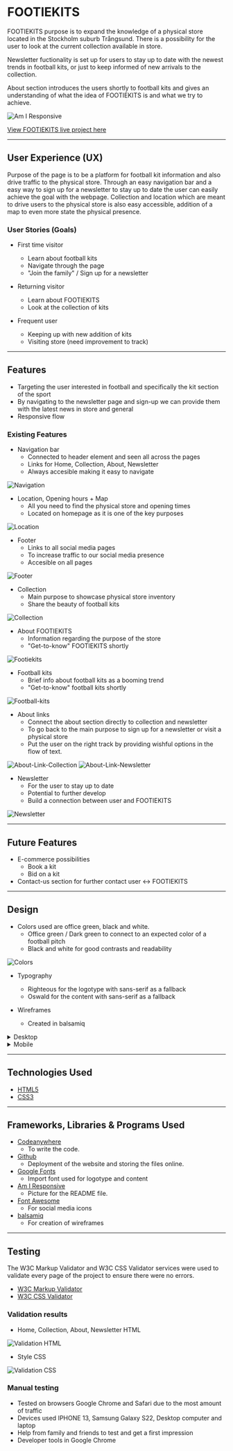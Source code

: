 # FOOTIEKITS

FOOTIEKITS purpose is to expand the knowledge of a physical store located in the Stockholm suburb Trångsund.
There is a possibility for the user to look at the current collection available in store.

Newsletter fuctionality is set up for users to stay up to date with the newest trends in football kits,
or just to keep informed of new arrivals to the collection.

About section introduces the users shortly to football kits and gives an understanding of what the idea of
FOOTIEKITS is and what we try to achieve.

![Am I Responsive](assets/pictures/footiekits-responsive.JPG)

[View FOOTIEKITS live project here](https://chrisgustafsson.github.io/footiekit-PP1/)

- - -

## User Experience (UX)

Purpose of the page is to be a platform for football kit information and also drive traffic to the physical store.
Through an easy navigation bar and a easy way to sign up for a newsletter to stay up to date the user can easily achieve the goal with the webpage.
Collection and location which are meant to drive users to the physical store is also easy accessible, addition of a map to even more state the physical presence.

### User Stories (Goals)

* First time visitor
  * Learn about football kits
  * Navigate through the page
  * "Join the family" / Sign up for a newsletter

* Returning visitor
  * Learn about FOOTIEKITS
  * Look at the collection of kits

* Frequent user
  * Keeping up with new addition of kits
  * Visiting store (need improvement to track)

- - -

## Features

* Targeting the user interested in football and specifically the kit section of the sport
* By navigating to the newsletter page and sign-up we can provide them with the latest news in store and general
* Responsive flow

### Existing Features

* Navigation bar
  * Connected to header element and seen all across the pages
  * Links for Home, Collection, About, Newsletter
  * Always accesible making it easy to navigate

![Navigation](assets/pictures/navigation.JPG)

* Location, Opening hours + Map
  * All you need to find the physical store and opening times
  * Located on homepage as it is one of the key purposes

![Location](assets/pictures/location-time.JPG)

* Footer
  * Links to all social media pages
  * To increase traffic to our social media presence
  * Accesible on all pages

![Footer](assets/pictures/footer.JPG)

* Collection
  * Main purpose to showcase physical store inventory
  * Share the beauty of football kits

![Collection](assets/pictures/collection.JPG)

* About FOOTIEKITS
  * Information regarding the purpose of the store
  * "Get-to-know" FOOTIEKITS shortly

![Footiekits](assets/pictures/about-footiekits.JPG)

* Football kits
  * Brief info about football kits as a booming trend
  * "Get-to-know" football kits shortly

![Football-kits](assets/pictures/about-football-kits.JPG)

* About links
  * Connect the about section directly to collection and newsletter
  * To go back to the main purpose to sign up for a newsletter or visit a physical store
  * Put the user on the right track by providing wishful options in the flow of text.

![About-Link-Collection](assets/pictures/about-link-collection.JPG) ![About-Link-Newsletter](assets/pictures/about-link-newsletter.JPG)

* Newsletter
  * For the user to stay up to date
  * Potential to further develop
  * Build a connection between user and FOOTIEKITS

![Newsletter](assets/pictures/newsletter-form.JPG)

- - -

## Future Features

* E-commerce possibilities
  * Book a kit
  * Bid on a kit
* Contact-us section for further contact user <-> FOOTIEKITS

- - -

## Design

* Colors used are office green, black and white.
  * Office green / Dark green to connect to an expected color of a football pitch
  * Black and white for good contrasts and readability

![Colors](assets/pictures/color-scheme.JPG)

* Typography
  * Righteous for the logotype with sans-serif as a fallback
  * Oswald for the content with sans-serif as a fallback

* Wireframes
  * Created in balsamiq

<details>
<summary>Desktop
</summary>

![Desktop - Home](assets/pictures/wireframe-desktop-home.JPG)

![Desktop - Collection](assets/pictures/wireframe-desktop-collection.JPG)

![Desktop - About](assets/pictures/wireframe-desktop-about.JPG)

</details>

<details>
<summary>Mobile
</summary>

![Mobile - Home](assets/pictures/wireframe-mobile-home.JPG)

![Mobile - Collection](assets/pictures/wireframe-mobile-collection.JPG)

![Mobile - About](assets/pictures/wireframe-mobile-about.JPG)

</details>

- - -

## Technologies Used

* [HTML5](https://en.wikipedia.org/wiki/HTML5)
* [CSS3](https://en.wikipedia.org/wiki/CSS)

- - -

## Frameworks, Libraries & Programs Used

* [Codeanywhere](https://codeanywhere.com/)
  * To write the code.
* [Github](https://github.com/)
  * Deployment of the website and storing the files online.
* [Google Fonts](https://fonts.google.com/)
  * Import font used for logotype and content
* [Am I Responsive](https://ui.dev/amiresponsive)
  * Picture for the README file.
* [Font Awesome](https://fontawesome.com/)
  * For social media icons
* [balsamiq](https://balsamiq.com/)
  * For creation of wireframes

- - -

## Testing

The W3C Markup Validator and W3C CSS Validator services were used to validate every page of the project to ensure there were no errors.

* [W3C Markup Validator](https://validator.w3.org/)
* [W3C CSS Validator](https://jigsaw.w3.org/css-validator/)

### Validation results

* Home, Collection, About, Newsletter HTML
  
![Validation HTML](assets/pictures/html-validation.JPG)

* Style CSS

![Validation CSS](assets/pictures/css-validation.jpg)

### Manual testing

* Tested on browsers Google Chrome and Safari due to the most amount of traffic
* Devices used IPHONE 13, Samsung Galaxy S22, Desktop computer and laptop
* Help from family and friends to test and get a first impression
* Developer tools in Google Chrome
